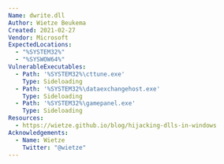 ```yaml
---
Name: dwrite.dll
Author: Wietze Beukema
Created: 2021-02-27
Vendor: Microsoft
ExpectedLocations:
  - "%SYSTEM32%"
  - "%SYSWOW64%"
VulnerableExecutables:
  - Path: '%SYSTEM32%\cttune.exe'
    Type: Sideloading
  - Path: '%SYSTEM32%\dataexchangehost.exe'
    Type: Sideloading
  - Path: '%SYSTEM32%\gamepanel.exe'
    Type: Sideloading
Resources:
  - https://wietze.github.io/blog/hijacking-dlls-in-windows
Acknowledgements:
  - Name: Wietze
    Twitter: "@wietze"
---
```


